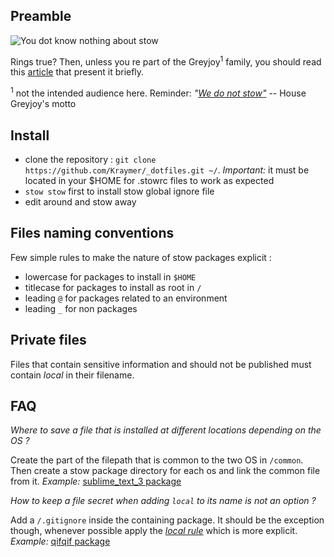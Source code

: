 Preamble
--------

![You dot know nothing about stow](https://dl.dropboxusercontent.com/u/1026715/github/_dotfiles/ygritte-meme.jpg)

Rings true?
Then, unless you re part of the Greyjoy<sup>1</sup> family, you should read this [article](http://brandon.invergo.net/news/2012-05-26-using-gnu-stow-to-manage-your-dotfiles.html) that present it briefly.

<sup>1</sup> not the intended audience here. Reminder: *"[We do not stow"](https://scifi.stackexchange.com/questions/4222/what-does-house-greyjoys-motto-we-do-not-sow-mean)* -- House Greyjoy's motto

Install
-------

- clone the repository : `git clone https://github.com/Kraymer/_dotfiles.git ~/`.
  *Important:* it must be located in your $HOME for .stowrc files to work as
  expected
- `stow stow` first to install stow global ignore file
- edit around and stow away

Files naming conventions
------------------------

Few simple rules to make the nature of stow packages explicit :

- lowercase for packages to install in `$HOME`
- titlecase for packages to install as root in `/`
- leading `@` for packages related to an environment
- leading `_` for non packages

Private files
-------------

Files that contain sensitive information and should not be published must
contain *local* in their filename.

FAQ
---

*Where to save a file that is installed at different locations depending on the OS ?*

Create the part of the filepath that is common to the two OS in `/common`. Then create a stow package directory for each os and link the common file from it.
*Example:* [sublime_text_3 package](https://github.com/Kraymer/_dotfiles/tree/master/sublime_text_3-linux/.config/sublime-text-3)

*How to keep a file secret when adding `local` to its name is not an option ?*

Add a `/.gitignore` inside the containing package. It should be the exception though, whenever possible apply the *[local rule](https://github.com/Kraymer/_dotfiles#_dotfiles)* which is more explicit.
*Example:* [qifqif package](https://github.com/Kraymer/_dotfiles/tree/master/qifqif)
